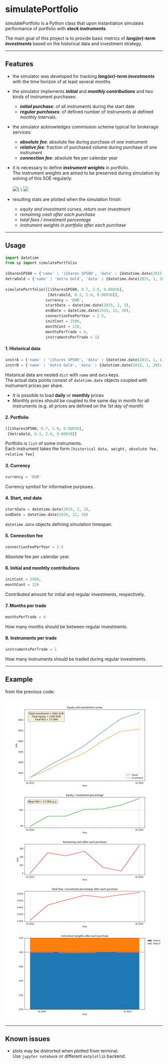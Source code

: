 # simulatePortfolio

simulatePortfolio is a Python class that upon instantiation simulates performance of portfolio with **_stock instruments_**.

The main goal of this project is to provide basic metrics of **_long(er)-term investments_** based on the historical data and investment strategy.

___

## Features

- the simulator was developed for tracking **_long(er)-term investments_** with the time horizon of at least several months

- the simulator implements **_initial_** and **_monthly contributions_** and two kinds of instrument purchases:
  - **_initial purchase_**: of all instruments during the start date
  - **_regular purchases_**: of defined number of instruments at defined monthly intervals.
 
- the simulator acknowledges commission scheme typical for brokerage services:
  - **_absolute fee_**: absolute fee during purchase of one instrument
  - **_relative fee_**: fraction of purchased volume during purchase of one instrument
  - **_connection fee_**: absolute fee per calendar year
 
- it is necessary to define **_instrument weights_** in portfolio.\
The instrument weights are aimed to be preserved during simulation by solving of this SOE regularly:\
\
![](https://latex.codecogs.com/gif.latex?\mathrm{weight}_i&space;=&space;\frac{\left(\mathrm{noShares}_{i0}&space;&plus;&space;\mathrm{noShares}_i\right&space;)\cdot&space;\mathrm{price}_i}{\sum_{N}^{&space;}\left(\mathrm{noShares}_{j0}&space;&plus;&space;\mathrm{noShares}_j\right&space;)\cdot&space;\mathrm{price}_j},i=1,...,N)\
\
![](https://latex.codecogs.com/gif.latex?\mathrm{regularInv.}&space;=&space;\sum_N^{&space;}\mathrm{noShares}_j\cdot&space;\mathrm{price}_j\cdot&space;\left(1&plus;\mathrm{relFee}_j&space;\right&space;)&space;\&space;&plus;&space;\&space;\mathrm{absFee}_j,&space;j&space;=&space;1,...,N)

- resulting stats are plotted when the simulation finish:
  - _equity and investment curves, return over investment_
  - _remaining cash after each purchase_
  - _total fees / investment percentage_
  - _instrument weights in portfolio after each purchase_

___

## Usage

```python
import datetime
from sp import simulatePortfolio

iSharesSP500 = {'name' : 'iShares SP500', 'data' : {datetime.date(2015, 1, 1): 158.93, datetime.date(2015, 2, 1): 160.48, datetime.date(2015, 3, 1): 163.74, datetime.date(2015, 4, 1): 167.06, datetime.date(2015, 5, 1): 166.15, datetime.date(2015, 6, 1): 163.35, datetime.date(2015, 7, 1): 163.69, datetime.date(2015, 8, 1): 161.68, datetime.date(2015, 9, 1): 162.54}}
XetraGold = {'name' : 'Xetra Gold', 'data' : {datetime.date(2015, 1, 20): 35.76, datetime.date(2015, 1, 21): 35.94, datetime.date(2015, 1, 22): 36.17, datetime.date(2015, 1, 23): 36.88, datetime.date(2015, 1, 26): 36.69, datetime.date(2015, 1, 27): 36.53, datetime.date(2015, 1, 28): 36.52, datetime.date(2015, 1, 29): 36.17, datetime.date(2015, 1, 30): 36.08}}

simulatePortfolio([[iSharesSP500, 0.7, 2.0, 0.00038],
                   [XetraGold, 0.3, 2.0, 0.00038]],
                  currency = 'EUR',
                  startDate = datetime.date(2015, 2, 3),
                  endDate = datetime.date(2019, 12, 30),
                  connectionFeePerYear = 2.5,
                  initCont = 2500,
                  monthCont = 120,
                  monthsPerTrade = 4,
                  instrumentsPerTrade = 1)
```

#### 1. Historical data

```python
instrA = {'name' : 'iShares SP500', 'data' : {datetime.date(2015, 1, 1): 158.93, datetime.date(2015, 2, 1): 160.48, datetime.date(2015, 3, 1): 163.74, datetime.date(2015, 4, 1): 167.06, datetime.date(2015, 5, 1): 166.15, datetime.date(2015, 6, 1): 163.35, datetime.date(2015, 7, 1): 163.69, datetime.date(2015, 8, 1): 161.68, datetime.date(2015, 9, 1): 162.54}}
instrB = {'name' : 'Xetra Gold', 'data' : {datetime.date(2015, 1, 20): 35.76, datetime.date(2015, 1, 21): 35.94, datetime.date(2015, 1, 22): 36.17, datetime.date(2015, 1, 23): 36.88, datetime.date(2015, 1, 26): 36.69, datetime.date(2015, 1, 27): 36.53, datetime.date(2015, 1, 28): 36.52, datetime.date(2015, 1, 29): 36.17, datetime.date(2015, 1, 30): 36.08}}
```

Historical data are nested `dict` with `name` and `data` keys.\
The actual data points consist of `datetime.date` objects coupled with instrument prices per share.
- It is possible to load **daily** or **monthly** prices
- Monthly prices should be coupled to the same day in month for all instruments (e.g. all prices are defined on the _1st day of month_)

#### 2. Portfolio

```python
[[iSharesSP500, 0.7, 2.0, 0.00038],
 [XetraGold, 0.3, 2.0, 0.00038]]
```

Portfolio is `list` of some instruments.\
Each instrument takes the form `[historical data, weight, absolute fee, relative fee]`

#### 3. Currency

```python
currency = 'EUR'
```

Currency symbol for informative purposes.

#### 4. Start, end date

```python
startDate = datetime.date(2015, 2, 3),
endDate = datetime.date(2019, 12, 30)
```

`datetime.date` objects defining simulation timespan.

#### 5. Connection fee

```python
connectionFeePerYear = 2.5
```

Absolute fee per calendar year.

#### 6. Initial and monhtly contributions

```python
initCont = 2500,
monthCont = 120
```

Contributed amount for initial and regular investments, respectively.

#### 7. Months per trade

```python
monthsPerTrade = 4
```

How many months should be between regular investments.

#### 8. Instruments per trade

```python
instrumentsPerTrade = 1
```

How many instruments should be traded during regular investments.

___

## Example

from the previous code:

![](plot.png)

___

## Known issues

- plots may be distrorted when plotted from terminal.\
  Use `jupyter notebook` or different `matplotlib` backend.
